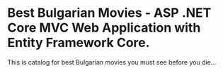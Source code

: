 # Best Bulgarian Movies - ASP .NET Core MVC Web Application with Entity Framework Core.

This is catalog for best Bulgarian movies you must see before you die...
